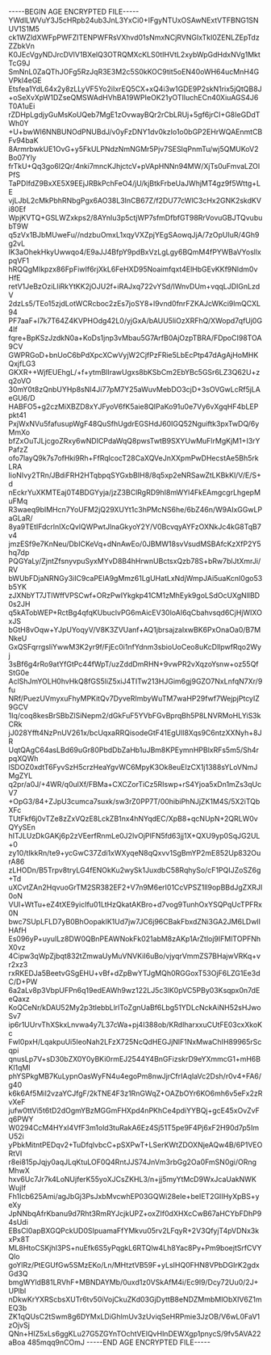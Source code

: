 -----BEGIN AGE ENCRYPTED FILE-----
YWdlLWVuY3J5cHRpb24ub3JnL3YxCi0+IFgyNTUxOSAwNExtVTFBNG1SNUV1S1M5
ck1WZldXWFpPWFZITENPWFRsVXhvd01sNmxNCjRVNGIxTkI0ZENLZEpTdzZZbkVn
K0JEcVgyNDJrcDVlV1BXelQ3OTRQMXcKLS0tIHVtL2xybWpGdHdxNVg1MktTcG9J
SmNnL0ZaQThJOFg5RzJqR3E3M2c5S0kKOC9tit5oEN40oWH64ucMnH4GVPkl4eGE
Etsfea1YdL64x2y8zLLyVF5Yo2iIxrEQ5CX+xQ4i3w1GDE9P2skN1rix5jQtQB8J
+oSeXvXpW1DZseQMSWAdHVhBA19WPIeOK21yOTIluchECn40XiuAGS4J6T0A1uEi
rZDHpLgdjyGuMsKoUQeb7MgE1zOvwayBQr2rCbLRUj+5gf6jrCI+G8IeGDdTWh0Y
+U+bwWl6NNBUNOdPNUBdJ/v0yFzDNY1dv0kzIo1o0bGP2EHrWQAEnmtCBFv94baK
8ArmrbwkUE1OvG+y5FkULPNdzNmNGMr5Pjv7SESIqPnmTu/wj5QMUKoV2Bo07Yly
frTkU+Qq3go6l2Qr/4nki7mncKJhjctcV+pVApHNNn94MW/XjTs0uFmvaLZOlPfS
TaPDIfdZ9BxXE5X9EEjJRBkPchFeO4/jU/kjBtkFrbeUaJWhjMT4gz9f5Wttg+LE
vjLJbL2cMkPbhRNbgPgx6AO38L3InCB67Z/f2DU77cWlC3cHx2GNK2skdKVi80Ef
WpjKVTQ+GSLWZxkps2/8AYnIu3p5ctjWP7sfmDfbfGT98RrVovuGBJTQvububT9W
q5zVx1BJbMUweFu//ndzbuOmxL1xqyVXZpjYEgSAowqJjA/7zOpUIuR/4Gh9g2vL
IK3aOhekHkyUwwqo4/E9aJJ4BfpY9pdBxVzLgLgy6BQmM4fPYWBaVYosllxpqVF1
hRQQgMIkpzx86FpFiwIf6rjXkL6FeHXD95Noaimfqxt4ElHbGEvKKf9Nldm0vHfE
retV1JeBzOziLliRkYtKK2jOJU2f+iRAJxq722vYSd/IWnvDUm+vqqLJDIGnLzdV
2dzLs5/TEo15zjdLotWCRcboc2zEs7joSY8+l9vnd0fnrFZKAJcWKci9lmQCXL94
PF7aaF+l7k7T64Z4KVPHOdg42L0/yjGxA/bAUU5liOzXRFhQ/XWopd7qfUj0G4If
fqre+BpKSzJzdkN0a+KoDs1jnp3vMbau5G7ArfB0AjOzpTBRA/FDpoCI98TOA9CV
GWPRGoD+bnUoC6bPdXpcXCwVyjW2CjfPzFRie5LbEcPtp47dAgAjHoMHKQxjfLG3
GKXR++WjfEUEhgL/+f+ytmBlIrawUgxs8bKSbCm2EbYBc5GSr6LZ3Q62U+zq2oVO
30mY0t8zQnbUYHp8sNI4Ji77pM7Y25aWuvMebDO3cjD+3sOVGwLcRf5jLAeGU6/D
HABFO5+g2czMiXBZD8xYJFyoV6fK5aie8QIPaKo91u0e7Vy6vXgqHF4bLEPpkt41
PxjWxNVu5fafusupWgF48QuSfhUgdrEGSHdJ60IGQ52Nguiftk3pxTwDQ/6yMmXo
bfZxOuTJLjcgoZRxy6wNDICPdaWqQ8pwsTwtB9SXYUwMuFlrMgKjM1+I3rYPafzZ
ofo7layQ9k7s7ofHki9Rh+FfRqlcocT28CaXQVeJnXXpmPwDHecstAe5Bh5rkLRA
IioNIvy2TRn/JBdiFRH2HTqbpqSYGxbBIH8/8q5xp2eNRSawZtLKBkKl/V/E/S+d
nEckrYuXKMTEaj0T4BDGYyja/jzZ3BClRgRD9hI8mWYl4FkEAmgcgrLhgepMuFMq
R3waeq9bIMHcn7YoUFM2jQ29XUYt1c3hPMcNS6he/6bZ46n/W9AIxGGwLPaGLaR/
8ya9TEtIFdcrlnIXcQvlQWPwtJlnaGkyoY2Y/V0BcvqyAYFzOXNkJc4kG8TqB7v4
jmzESf9e7KnNeu/DbICKeVq+dNnAwEo/0JBMW18svVsudMSBAfcKzXfP2Y5hq7dp
PQGYaLy/ZjntZfsnyvpuSyxMYvD8B4hHrwnUBctsxQzb78S+bRw7blJtXmrJi/RV
bWUbFDjaNRNGy3iIC9caPEIA9gMmz61LgUHatLxNdjWmpJAi5uaKcnI0go53b5YK
zJXNbYT7JTlWffVPSCwf+ORzPwIYkgkp41CM1zMhEyk9goLSdOcUXgNllBD0s2JH
q5kATobWEP+RctBg4qfqKUbuclvPG6mAicEV30loAI6qCbahvsqd6CjHjWIXOxJS
bGtH8vOqw+YJpUYoqyV/V8K3ZVUanf+AQ1jbrsajzalxwBK6PxOnaOa0/B7MNkeU
GxQSFqrrgsliYwwM3K2yr9f/FjEc0i1nfYdnm3sbioUoCeo8uKcDllpwfRqo2Wyj
3sBf6g4rRo9atYfGtPc44fWpT/uzZddDmRHN+9vwPR2vXqzoYsnw+oz55QfStG0e
AclShJmYOLH0hvHkQ8fGS5liZ5xiJ4TITw213HJGim6gj9GZO7NxLnfqN7Xr/9fu
NRf/PuezUVmyxuFhyMPKitQv7DyveRImbyWuTM7waHP29fwf7WejpjPtcyIZ9GCV
1Iq/coq8kesBrSBbZlSiNepm2/dGkFuF5YVbFGvBprqBh5P8LNVRMoHLYiS3kCRk
jJ028Yfft4NzPnUV261x/bcUqxaRRQisodeGtF41EgUlI8Xqs9C6ntzXXNyh+8JR
UqtQAgC64asLBd69uGr80PbdDbZaHb1uJBm8KPEymnHPBlxRFs5m5/Sh4rpqXQWh
lSDOZ0xdtT6FyvSzH5crzHeaYgvWC6MpyK3Ok8euEIzCX1j1388sYLoVNmJMgZYL
q2pr/a0J/+4WR/q0ulXf/FBMa+CXCZorTiCz5RIswp+rS4Yjoa5xDn1mZs3qUcV7
+OpG3/84+ZJpU3cumca7suxk/sw3rZ0PP7T/00hibiPhNJjZK1M4S/5X2iTQbXFc
TUtFkf6j0vTZe8zZxVQzE8LckZB1nx4hNYqdEC/XpB8+qcNUpN+2QRLW0vQYySEn
hITJLUzDkGAKj6p2zVEerfRnmLe0J2lvOjPlFN5fd63jj1X+QXU9yp0SqJG2UL+0
zy10/tIkkRn/te9+ycGwC37Zdi1xWXyqeN8qQxvv1SgBmYP2mE852Up832OurA86
zLHODn/B5Trpv8tryLG4fENOkKu2wySk1JuxdbC58RqhySo/cF1PQIJZoSZ6g+Td
uXCvtZAn2HqvuoGrTM2SR382EF2+V7n9M6erI01CcVPSZ1ll9opBBdJgZXRJI0oN
VUl+WtTu+eZ4tXE9yicIfu01LtHzQkatAKBro+d7vog9TunhOxYSQPqUcTPFRx0N
bwc7SUpLFLD7yB0BhOopaklK1Ud7jw7JC6j96CBakFbxdZNi3GA2JM6LDwlIHAfH
Es096yP+uyuILz8DW0QBnPEAWNokFk021abM8zAKp1ArZtloj9IFMlTOPFNhX0vz
4Cipw3qWpZjbqt832tZmwaUyMuVNVKiI6uBo/vjyqrVmmZS7BHajwVRKq+vr2xz3
rxRKEDJa5BeetvGSgEHU+vBf+dZpBwYTJgMQh0RGGoxT53OjF6LZG1Ee3dC/D+PW
6a2aLv8p3VbpUFPn6q19edEAWh9wz122LJ5c3lK0pVC5PBy03Ksqpx0n7dEeQaxz
KoQCeNr/kDAU52My2p3tlebbLlrlToZgnUaBf6Lbg51YDLcNckAiNH52sHJwoSv7
ip6r1UUrvThXSkxLnvwa4y7L37cWa+pj4I388ob/KRdlharxxuCUtFE03cxXkoKc
Fwl0pxH/LqakpuUi5IeoNah2LFzX725NcQdHEGJjNlF1NxMwaChIH89965rScqpi
qnusLp7V+sD30bZX0Y0yBKi0rmEJ2544Y4BnGFizskrD9eYXmmcG1+mH6BKl1qMl
phYSPkgMB7KuLypnOasWyFN4u4egoPm8nwJjrCfrIAqIaVc2Dsh/r0v4+FA6/g40
k6k6Af5MiI2vzaYCJfgF/2kTNE4F3z1RnGWqZ+OAZbOYr6KO6mh6v5eFx2zRvXeF
jufw0ttVi5t6tD2dOgmYBzMGGmFHXpd4nPKhCe4pdiYYBQj+gcE45xOvZvFq6PWY
W0294CcM4HYxI4VfF3m1old3tuRakA6Ez4Sj51T5pe9F4Pj6xF2H90d7p5ImU52i
yPbkMitntPEDqv2+TuDfqlvbcC+pSXPwT+LSerKWtZDOXNjeAQw4B/6P1VEORtVI
r8ei815pJqjy0aqJLqKtuLOF0Q4RntJJS74JnVm3rbGg2Oa0FmSN0gi/ORngMhwX
hxv6Uc7Jr7k4LoNUjferK55yoXJCsZKHL3/n+jj5myYtMcD9WxJcaUakNWKWujIf
Fh1Icb625Ami/agJbGj3PsJxbMvcwhEP03GQWi28eIe+beIET2GIIHyXpBS+yeXy
JpNNbqAfrKbanu9d7Rht3RmRYJcjkUPZ+oxZIf0dXHXcCwB67aHCYbFDhP94sUdi
EBsCI0apBXGQPckUD0SIpuamaFfYMkvu05rv2LFqyR+2V3QfyjT4pVDNx3kxPx8T
ML8HtoCSKjhI3PS+nuEfk6S5yPqgkL6RTQlw4Lh8Yac8Py+Pm9boejtSrfCVYQlo
goYlRz/PtEGUfGw5SMzEKo/Ln/MHtztVB59F+yLsIHQ0FHN8VPbDGIrK2gdxGd3Q
bmgWYldB81LRVhF+MBNDAYMb/0uxd1z0VSkAfM4i/Ec9l9/Dcy72Uu0/2J+UPlbl
nDkwKrYXRScbsXUTr6tv50iVojCkuZKd03GjDyttB8eNDZMmbMlObXIV6Z1mEQ3b
ZK1qQUsC2tSwm8g6DYMxLDiGhlmUv3zUviqSeHRPmie3JzOB/V6wL0FaV1zOjvSj
QNn+HIZ5xLs6ggKLu27G5ZGYnTOchtVElQvHlnDEWXgp1pnycS/9fv5AVA22aBoa
485mqq9nCOmJ
-----END AGE ENCRYPTED FILE-----
